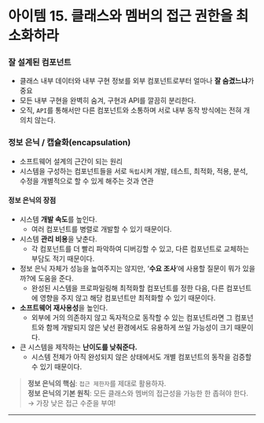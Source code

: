 # 아이템 15. 클래스와 멤버의 접근 권한을 최소화하라

### 잘 설계된 컴포넌트

- 클래스 내부 데이터와 내부 구현 정보를 외부 컴포넌트로부터 얼마나 **잘 숨겼느냐**가 중요
- 모든 내부 구현을 완벽히 숨겨, 구현과 API를 깔끔히 분리한다.
- 오직, `API`를 통해서만 다른 컴포넌트와 소통하며 서로 내부 동작 방식에는 전혀 개의치 않는다.

### 정보 은닉 / 캡슐화(encapsulation)

- 소프트웨어 설계의 근간이 되는 원리
- 시스템을 구성하는 컴포넌트들을 서로 `독립`시켜 개발, 테스트, 최적화, 적용, 분석, 수정을 개별적으로 할 수 있게 해주는 것과 연관

#### 정보 은닉의 장점

- 시스템 **개발 속도**를 높인다.
    - 여러 컴포넌트를 병렬로 개발할 수 있기 때문이다.
- 시스템 **관리 비용**을 낮춘다.
    - 각 컴포넌트를 더 빨리 파악하여 디버깅할 수 있고, 다른 컴포넌트로 교체하는 부담도 적기 때문이다.
- 정보 은닉 자체가 성능을 높여주지는 않지만, ‘**수요 조사**’에 사용할 질문이 뭐가 있을까?에 도움을 준다.
    - 완성된 시스템을 프로파일링해 최적화할 컴포넌트를 정한 다음, 다른 컴포넌트에 영향을 주지 않고 해당 컴포넌트만 최적화할 수 있기 때문이다.
- **소프트웨어 재사용성**을 높인다.
    - 외부에 거의 의존하지 않고 독자적으로 동작할 수 있는 컴포넌트라면 그 컴포넌트와 함께 개발되지 않은 낯선 환경에서도 유용하게 쓰일 가능성이 크기 때문이다.
- 큰 시스템을 제작하는 **난이도를 낮춰준다.**
    - 시스템 전체가 아직 완성되지 않은 상태에서도 개별 컴포넌트의 동작을 검증할 수 있기 때문이다.

> **정보 은닉의 핵심**: `접근 제한자`를 제대로 활용하자.  
> **정보 은닉의 기본 원칙**: 모든 클래스와 멤버의 접근성을 가능한 한 좁혀야 한다. &rarr; 가장 낮은 접근 수준을 부여!

---


